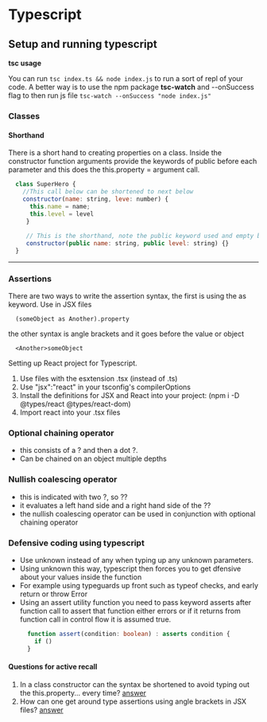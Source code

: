# Typescript

## Setup and running typescript

__tsc usage__

You can run ``` tsc index.ts && node index.js ``` to run a sort of repl of your code. A better way is to use the npm package __tsc-watch__ and --onSuccess flag to then run js file ```tsc-watch --onSuccess "node index.js"```

### Classes

#### Shorthand 
There is a short hand to creating properties on a class.
Inside the constructor function arguments provide the keywords of public before each parameter and this does the this.property = argument call.

```javascript
  class SuperHero {
    //This call below can be shortened to next below 
    constructor(name: string, leve: number) {
      this.name = name;
      this.level = level
     }
     
     // This is the shorthand, note the public keyword used and empty braces
     constructor(public name: string, public level: string) {}  
  }
```
---

### Assertions

There are two ways to write the assertion syntax,
the first is using the as keyword. Use in JSX files

```// note the use of the brackets to isolate object then typecast it.
  (someObject as Another).property
```

the other syntax is angle brackets and it goes before the value or object
```
  <Another>someObject
```

Setting up React project for Typescript.

1) Use files with the esxtension .tsx (instead of .ts)
2) Use "jsx":"react" in your tsconfig's compilerOptions
3) Install the definitions for JSX and React into your project: (npm i -D @types/react @types/react-dom)
4) Import react into your .tsx files

### Optional chaining operator

- this consists of a ? and then a dot ?.
- Can be chained on an object multiple depths

### Nullish coalescing operator

- this is indicated with two ?, so ?? 
- it evaluates a left hand side and a right hand side of the ??
- the nullish coalescing operator can be used in conjunction with optional chaining operator

### Defensive coding using typescript
- Use unknown instead of any when typing up any unknown parameters.
- Using unknown this way, typescript then forces you to get dfensive about your values inside the function
- For example using typeguards up front such as typeof checks, and early return or throw Error
- Using an assert utility function you need to pass keyword asserts after function call to assert that function either errors or if it returns from function call in control flow it is assumed true.
  ```typescript
    function assert(condition: boolean) : asserts condition {
      if ()
    }
  ```

#### Questions for active recall
1. In a class constructor can the syntax be shortened to avoid typing out the this.property... every time? [answer](#shorthand) 
2. How can one get around type assertions using angle brackets in JSX files? [answer](#assertions)  